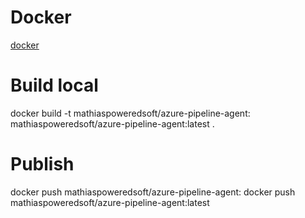 # Docker
[docker](https://hub.docker.com/r/mathiaspoweredsoft/azure-pipeline-agent)

# Build local
docker build -t mathiaspoweredsoft/azure-pipeline-agent:<version> mathiaspoweredsoft/azure-pipeline-agent:latest .

# Publish
docker push mathiaspoweredsoft/azure-pipeline-agent:<version>
docker push mathiaspoweredsoft/azure-pipeline-agent:latest
